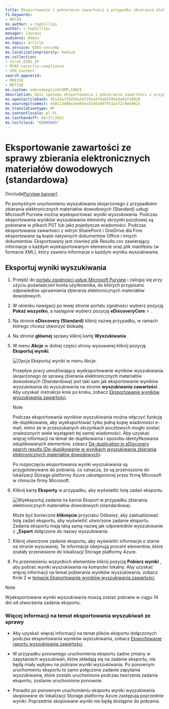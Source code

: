 ```yaml
---
title: Eksportowanie i pobieranie zawartości z przypadku zbierania elektronicznych materiałów dowodowych (Standardowa)
f1.keywords:
- NOCSH
ms.author: v-tophillips
author: v-tophillips
manager: laurawi
audience: Admin
ms.topic: article
ms.service: O365-seccomp
ms.localizationpriority: medium
ms.collection:
- Strat_O365_IP
- M365-security-compliance
- SPO_Content
search.appverid:
- MOE150
- MET150
ms.custom: admindeeplinkCOMPLIANCE
description: Opis sposobu eksportowania i pobierania zawartości z przypadku zbierania elektronicznych materiałów dowodowych (Standard) w Microsoft 365.
ms.openlocfilehash: fb142a735d30a59735bd4f9a6370543a92f3d926
ms.sourcegitcommit: e50c13d9be3ed05ecb156d497551acf2c9da9015
ms.translationtype: MT
ms.contentlocale: pl-PL
ms.lasthandoff: 04/27/2022
ms.locfileid: "65095845"
---
```

# <a name="export-content-from-a-ediscovery-standard-case"></a>Eksportowanie zawartości ze sprawy zbierania elektronicznych materiałów dowodowych (standardowa)

[!include[Purview banner](../includes/purview-rebrand-banner.md)]

Po pomyślnym uruchomieniu wyszukiwania skojarzonego z przypadkiem zbierania elektronicznych materiałów dowodowych (Standard) usługi Microsoft Purview można wyeksportować wyniki wyszukiwania. Podczas eksportowania wyników wyszukiwania elementy skrzynki pocztowej są pobierane w plikach PST lub jako pojedyncze wiadomości. Podczas eksportowania zawartości z witryn SharePoint i OneDrive dla Firm eksportowane są kopie natywnych dokumentów Office i innych dokumentów. Eksportowany jest również plik Results.csv zawierający informacje o każdym wyeksportowanym elemencie oraz plik manifestu (w formacie XML), który zawiera informacje o każdym wyniku wyszukiwania.
  
## <a name="export-search-results"></a>Eksportuj wyniki wyszukiwania

1. Przejdź do <a href="https://go.microsoft.com/fwlink/p/?linkid=2077149" target="_blank">portalu zgodności usługi Microsoft Purview</a> i zaloguj się przy użyciu poświadczeń konta użytkownika, do których przypisano odpowiednie uprawnienia zbierania elektronicznych materiałów dowodowych.

2. W okienku nawigacji po lewej stronie portalu zgodności wybierz pozycję **Pokaż wszystko**, a następnie wybierz pozycję **eDiscoveryCore** > .<a href="https://go.microsoft.com/fwlink/p/?linkid=2174007" target="_blank"></a>

3. Na stronie **eDiscovery (Standard)** kliknij nazwę przypadku, w ramach którego chcesz utworzyć blokadę.

4. Na stronie **głównej** sprawy kliknij kartę **Wyszukiwania** .

5. W menu **Akcje** w dolnej części strony wysuwanej kliknij pozycję **Eksportuj wyniki**.

   ![Opcja Eksportuj wyniki w menu Akcje.](../media/ActionMenuExportResults.png)

   Przepływ pracy umożliwiający wyeksportowanie wyników wyszukiwania skojarzonego ze sprawą zbierania elektronicznych materiałów dowodowych (Standardowa) jest taki sam jak eksportowanie wyników wyszukiwania do wyszukiwania na stronie **wyszukiwania zawartości** . Aby uzyskać instrukcje krok po kroku, zobacz [Eksportowanie wyników wyszukiwania zawartości](export-search-results.md).

   > [!NOTE]
   > Podczas eksportowania wyników wyszukiwania można włączyć funkcję de-duplikowania, aby wyeksportować tylko jedną kopię wiadomości e-mail, mimo że w przeszukanych skrzynkach pocztowych mogło zostać znalezionych wiele wystąpień tej samej wiadomości. Aby uzyskać więcej informacji na temat de-duplikowania i sposobu identyfikowania zduplikowanych elementów, zobacz [De-duplication in eDiscovery search results (De-duplikowanie w wynikach wyszukiwania zbierania elektronicznych materiałów dowodowych](de-duplication-in-ediscovery-search-results.md)).

   Po rozpoczęciu eksportowania wyniki wyszukiwania są przygotowywane do pobrania, co oznacza, że są przenoszone do lokalizacji Storage platformy Azure udostępnionej przez firmę Microsoft w chmurze firmy Microsoft.
  
6. Kliknij kartę **Eksporty** w przypadku, aby wyświetlić listę zadań eksportu.
  
   ![Wyeksportuj zadania na karcie Eksport w przypadku zbierania elektronicznych materiałów dowodowych (standardowa).](../media/CoreeDiscoveryExport.png)

   Może być konieczne **kliknięcie** przycisku Odśwież, aby zaktualizować listę zadań eksportu, aby wyświetlić utworzone zadanie eksportu. Zadania eksportu mają taką samą nazwę jak odpowiednie wyszukiwanie z **_Export** dołączone do nazwy wyszukiwania.

7. Kliknij utworzone zadanie eksportu, aby wyświetlić informacje o stanie na stronie wysuwanej. Te informacje obejmują procent elementów, które zostały przeniesione do lokalizacji Storage platformy Azure.

8. Po przeniesieniu wszystkich elementów kliknij pozycję **Pobierz wyniki** , aby pobrać wyniki wyszukiwania na komputer lokalny. Aby uzyskać więcej informacji na temat pobierania wyników wyszukiwania, zobacz Krok 2 w [temacie Eksportowanie wyników wyszukiwania zawartości](export-search-results.md#step-2-download-the-search-results)

> [!NOTE]
> Wyeksportowane wyniki wyszukiwania muszą zostać pobrane w ciągu 14 dni od utworzenia zadania eksportu.

### <a name="more-information-about-exporting-searches-from-a-case"></a>Więcej informacji na temat eksportowania wyszukiwań ze sprawy

- Aby uzyskać więcej informacji na temat plików eksportu dołączonych podczas eksportowania wyników wyszukiwania, zobacz [Eksportowanie raportu wyszukiwania zawartości](export-a-content-search-report.md#whats-included-in-the-report).

- W przypadku ponownego uruchomienia eksportu żadne zmiany w zapytaniach wyszukiwań, które składają się na zadanie eksportu, nie będą miały wpływu na pobrane wyniki wyszukiwania. Po ponownym uruchomieniu eksportu to samo połączone zadanie zapytania wyszukiwania, które zostało uruchomione podczas tworzenia zadania eksportu, zostanie uruchomione ponownie.

- Ponadto po ponownym uruchomieniu eksportu wyniki wyszukiwania skopiowane do lokalizacji Storage platformy Azure zastępują poprzednie wyniki. Poprzednie skopiowane wyniki nie będą dostępne do pobrania.
